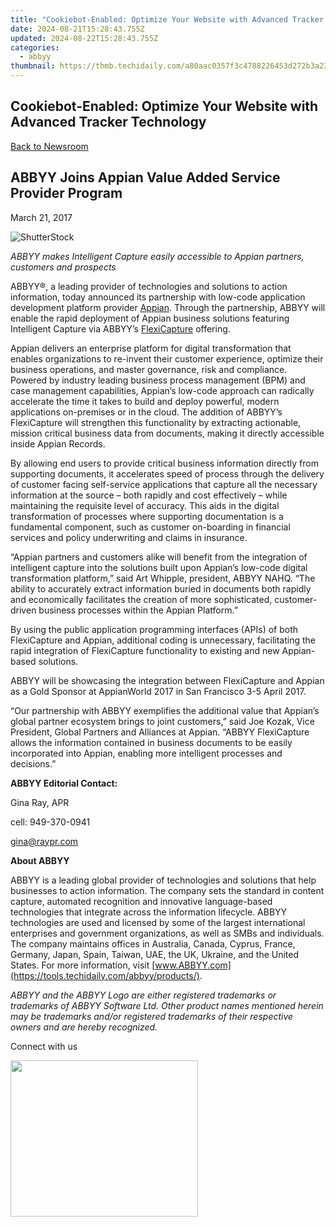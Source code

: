 ```yaml
---
title: "Cookiebot-Enabled: Optimize Your Website with Advanced Tracker Technology"
date: 2024-08-21T15:28:43.755Z
updated: 2024-08-22T15:28:43.755Z
categories:
  - abbyy
thumbnail: https://thmb.techidaily.com/a80aac0357f3c4788226453d272b3a23130ff4b40d591496be1b3a2b61ca7796.jpg
---
```


## Cookiebot-Enabled: Optimize Your Website with Advanced Tracker Technology

[Back to Newsroom](https://tools.techidaily.com/abbyy/products/)

## ABBYY Joins Appian Value Added Service Provider Program

March 21, 2017

![ShutterStock](https://content.abbyy.com/-/media/project/abbyy/abbyy/branchtemplates/shutterstock_1272462163_1296-x-729.jpg?h=729&iar=0&w=1296)

_ABBYY makes Intelligent Capture easily accessible to Appian partners, customers and prospects_

ABBYY®, a leading provider of technologies and solutions to action information, today announced its partnership with low-code application development platform provider [Appian](http://www.appian.com/). Through the partnership, ABBYY will enable the rapid deployment of Appian business solutions featuring Intelligent Capture via ABBYY’s [FlexiCapture](https://tools.techidaily.com/abbyy/products/) offering.

Appian delivers an enterprise platform for digital transformation that enables organizations to re-invent their customer experience, optimize their business operations, and master governance, risk and compliance. Powered by industry leading business process management (BPM) and case management capabilities, Appian’s low-code approach can radically accelerate the time it takes to build and deploy powerful, modern applications on-premises or in the cloud. The addition of ABBYY’s FlexiCapture will strengthen this functionality by extracting actionable, mission critical business data from documents, making it directly accessible inside Appian Records.

By allowing end users to provide critical business information directly from supporting documents, it accelerates speed of process through the delivery of customer facing self-service applications that capture all the necessary information at the source – both rapidly and cost effectively – while maintaining the requisite level of accuracy. This aids in the digital transformation of processes where supporting documentation is a fundamental component, such as customer on-boarding in financial services and policy underwriting and claims in insurance.

“Appian partners and customers alike will benefit from the integration of intelligent capture into the solutions built upon Appian’s low-code digital transformation platform,” said Art Whipple, president, ABBYY NAHQ. “The ability to accurately extract information buried in documents both rapidly and economically facilitates the creation of more sophisticated, customer-driven business processes within the Appian Platform.”

By using the public application programming interfaces (APIs) of both FlexiCapture and Appian, additional coding is unnecessary, facilitating the rapid integration of FlexiCapture functionality to existing and new Appian-based solutions.

ABBYY will be showcasing the integration between FlexiCapture and Appian as a Gold Sponsor at AppianWorld 2017 in San Francisco 3-5 April 2017.

“Our partnership with ABBYY exemplifies the additional value that Appian’s global partner ecosystem brings to joint customers,” said Joe Kozak, Vice President, Global Partners and Alliances at Appian. “ABBYY FlexiCapture allows the information contained in business documents to be easily incorporated into Appian, enabling more intelligent processes and decisions.”

**ABBYY Editorial Contact:**

Gina Ray, APR

cell: 949-370-0941

gina@raypr.com

**About ABBYY**

ABBYY is a leading global provider of technologies and solutions that help businesses to action information. The company sets the standard in content capture, automated recognition and innovative language-based technologies that integrate across the information lifecycle. ABBYY technologies are used and licensed by some of the largest international enterprises and government organizations, as well as SMBs and individuals. The company maintains offices in Australia, Canada, Cyprus, France, Germany, Japan, Spain, Taiwan, UAE, the UK, Ukraine, and the United States. For more information, visit [www.ABBYY.com](https://tools.techidaily.com/abbyy/products/).

_ABBYY and the ABBYY Logo are either registered trademarks or trademarks of ABBYY Software Ltd. Other product names mentioned herein may be trademarks and/or registered trademarks of their respective owners and are hereby recognized._

Connect with us

<ins class="adsbygoogle"
     style="display:block"
     data-ad-format="autorelaxed"
     data-ad-client="ca-pub-7571918770474297"
     data-ad-slot="1223367746"></ins>



<ins class="adsbygoogle"
     style="display:block"
     data-ad-client="ca-pub-7571918770474297"
     data-ad-slot="8358498916"
     data-ad-format="auto"
     data-full-width-responsive="true"></ins>



<!-- affiliate ads begin -->
<a href="https://boody-eco-wear.pxf.io/c/5597632/1567905/13846" target="_top" id="1567905"><img src="//a.impactradius-go.com/display-ad/13846-1567905" border="0" alt="" width="300" height="250"/></a><img height="0" width="0" src="https://imp.pxf.io/i/5597632/1567905/13846" style="position:absolute;visibility:hidden;" border="0" />
<!-- affiliate ads end -->